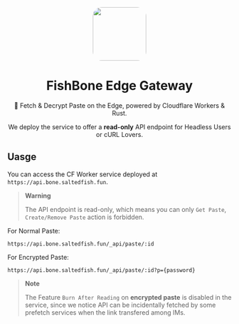 <p align="center">

<img src="https://res.craft.do/user/full/5e6b3682-4335-44ac-eb7c-2a35a30ff739/doc/116DC87E-A004-4CDE-9CDB-DF508E71C918/D2F42156-D7D7-4867-9A0B-65DEF3F54FB5_2/dMyya0f0OBrkroLLbQBp35ezpo0yqxHjWFdtpgiUj3gz/Untitled%201.png" style="width:120px;border-radius:20px;"/>

</p>

<div align="center">

# FishBone Edge Gateway

🚀 Fetch & Decrypt Paste on the Edge, powered by Cloudflare Workers & Rust.

We deploy the service to offer a **read-only** API endpoint for Headless Users or cURL Lovers.


</div>






## Uasge

You can access the CF Worker service deployed at `https://api.bone.saltedfish.fun`.

> **Warning**
>
> The API endpoint is read-only, which means you can only `Get Paste`, `Create/Remove Paste` action is forbidden.

For Normal Paste:

```other
https://api.bone.saltedfish.fun/_api/paste/:id
```

For Encrypted Paste:

```other
https://api.bone.saltedfish.fun/_api/paste/:id?p={password}
```

> **Note**
>
> The Feature `Burn After Reading`  on **encrypted paste** is disabled in the service, since we notice API can be incidentally fetched by some prefetch services when the link transfered among IMs.

